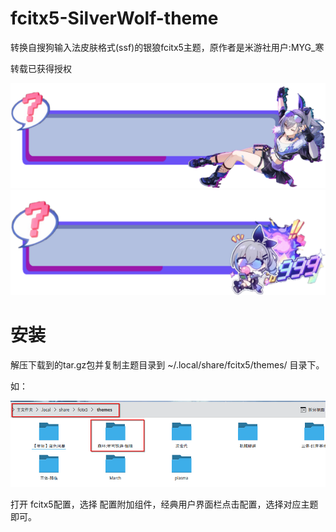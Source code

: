 # fcitx5-SilverWolf-theme
转换自搜狗输入法皮肤格式(ssf)的银狼fcitx5主题，原作者是米游社用户:MYG_寒
<p>转载已获得授权</p>

![](skin1_2.png)
![](skin2_1.png)


# 安装
<p>解压下载到的tar.gz包并复制主题目录到 ~/.local/share/fcitx5/themes/ 目录下。</p>
如：

![安装](屏幕截图_20241224_013048.png)

<p>打开 fcitx5配置，选择 配置附加组件，经典用户界面栏点击配置，选择对应主题即可。</p>
